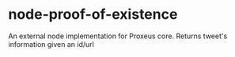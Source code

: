 # node-proof-of-existence
An external node implementation for Proxeus core. Returns tweet's information given an id/url 
